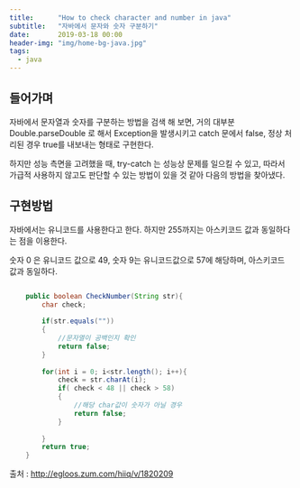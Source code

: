 ```yaml
---
title:      "How to check character and number in java"
subtitle:   "자바에서 문자와 숫자 구분하기"
date:       2019-03-18 00:00 
header-img: "img/home-bg-java.jpg"
tags:
  - java
---
```


## 들어가며

자바에서 문자열과 숫자를 구분하는 방법을 검색 해 보면, 거의 대부분 Double.parseDouble 로 해서 Exception을 발생시키고 catch 문에서 false, 정상 처리된 경우 true를 내보내는 형태로 구현한다. 

하지만 성능 측면을 고려했을 때, try-catch 는 성능상 문제를 일으킬 수 있고, 따라서 가급적 사용하지 않고도 판단할 수 있는 방법이 있을 것 같아 다음의 방법을 찾아냈다.

## 구현방법

자바에서는 유니코드를 사용한다고 한다. 하지만 255까지는 아스키코드 값과 동일하다는 점을 이용한다.

숫자 0 은 유니코드 값으로 49, 숫자 9는 유니코드값으로 57에 해당하며, 아스키코드 값과 동일하다.

```java

	public boolean CheckNumber(String str){
		char check;
		
		if(str.equals(""))
		{
			//문자열이 공백인지 확인
			return false;
		}
		
		for(int i = 0; i<str.length(); i++){
			check = str.charAt(i);
			if( check < 48 || check > 58)
			{
				//해당 char값이 숫자가 아닐 경우
				return false;
			}
			
		}		
		return true;
	}
```

출처 : http://egloos.zum.com/hiiq/v/1820209